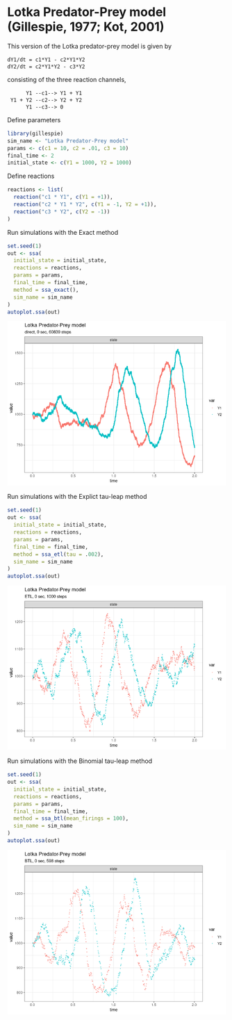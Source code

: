 Lotka Predator-Prey model (Gillespie, 1977; Kot, 2001)
================

<!-- github markdown built using 
rmarkdown::render("vignettes/lotka_predator_prey.Rmd", output_format = "github_document")
-->

This version of the Lotka predator-prey model is given by

    dY1/dt = c1*Y1 - c2*Y1*Y2
    dY2/dt = c2*Y1*Y2 - c3*Y2

consisting of the three reaction channels,

``` 
      Y1 --c1--> Y1 + Y1 
 Y1 + Y2 --c2--> Y2 + Y2 
      Y1 --c3--> 0
```

Define parameters

``` r
library(gillespie)
sim_name <- "Lotka Predator-Prey model"
params <- c(c1 = 10, c2 = .01, c3 = 10)
final_time <- 2
initial_state <- c(Y1 = 1000, Y2 = 1000)
```

Define reactions

``` r
reactions <- list(
  reaction("c1 * Y1", c(Y1 = +1)),
  reaction("c2 * Y1 * Y2", c(Y1 = -1, Y2 = +1)),
  reaction("c3 * Y2", c(Y2 = -1))
)
```

Run simulations with the Exact method

``` r
set.seed(1)
out <- ssa(
  initial_state = initial_state,
  reactions = reactions,
  params = params,
  final_time = final_time,
  method = ssa_exact(),
  sim_name = sim_name
) 
autoplot.ssa(out)
```

![](lotka_predator_prey_files/figure-gfm/direct-1.png)<!-- -->

Run simulations with the Explict tau-leap method

``` r
set.seed(1)
out <- ssa(
  initial_state = initial_state,
  reactions = reactions,
  params = params,
  final_time = final_time,
  method = ssa_etl(tau = .002),
  sim_name = sim_name
) 
autoplot.ssa(out)
```

![](lotka_predator_prey_files/figure-gfm/etl-1.png)<!-- -->

Run simulations with the Binomial tau-leap method

``` r
set.seed(1)
out <- ssa(
  initial_state = initial_state,
  reactions = reactions,
  params = params,
  final_time = final_time,
  method = ssa_btl(mean_firings = 100),
  sim_name = sim_name
) 
autoplot.ssa(out)
```

![](lotka_predator_prey_files/figure-gfm/btl-1.png)<!-- -->
